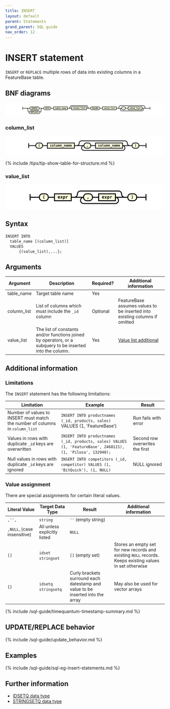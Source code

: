 ```yaml
---
title: INSERT
layout: default
parent: Statements
grand_parent: SQL guide
nav_order: 12
---
```


# INSERT statement

`INSERT` or `REPLACE` multiple rows of data into existing columns in a FeatureBase table.

## BNF diagrams

![expr](/assets/images/sql-guide/insert_stmt.svg)

### column_list
![expr](/assets/images/sql-guide/column_list.svg)

{% include /tips/tip-show-table-for-structure.md %}

### value_list
![expr](/assets/images/sql-guide/value_list.svg)

## Syntax

```
INSERT INTO
  table_name [(column_list)]
  VALUES
      {(value_list),...};
```

## Arguments

| Argument | Description | Required? | Additional information |
|---|---|---|---|
| table_name | Target table name | Yes |  |
| column_list | List of columns which must include the `_id` column | Optional | FeatureBase assumes values to be inserted into existing columns if omitted |
| value_list | The list of constants and/or functions joined by operators, or a subquery to be inserted into the column. | Yes | [Value list additional](#value-list-additional) |

## Additional information

### Limitations

The `INSERT` statement has the following limitations:

| Limitation | Example | Result |
|---|---|---|
| Number of values to INSERT must match the number of columns in `column_list` | `INSERT INTO productnames (_id, products, sales)` VALUES (1, 'FeatureBase') | Run fails with error |
| Values in rows with duplicate `_id` keys are overwritten | `INSERT INTO productnames (_id, products, sales) VALUES (1, 'FeatureBase', 2468121), (1, 'Pilosa', 132940);` | Second row overwrites the first |
| Null values in rows with duplicate `_id` keys are ignored | `INSERT INTO competitors (_id, competitor) VALUES (1, 'BitQuick'), (1, NULL)` | NULL ignored |

### Value assignment

There are special assignments for certain literal values.

| Literal Value | Target Data Type | Result | Additional information |
|---|---|---|---|
| `,'',` | `string`| `''` (empty string) | |
| `,NULL,`(case insensitive) | All unless explicitly listed | `NULL`| |
| `[]` | `idset` <br/>`stringset` | `[]` (empty set) | Stores an empty set for new records and existing `NULL` records. Keeps existing values in set otherwise |
| `{}` | `idsetq`<br/>`stringsetq` | Curly brackets surround each datestamp and value to be inserted into the array | May also be used for vector arrays |

{% include /sql-guide/timequantum-timestamp-summary.md %}

## UPDATE/REPLACE behavior

{% include /sql-guide/update_behavior.md %}

## Examples

{% include /sql-guide/sql-eg-insert-statements.md %}

## Further information

* [IDSETQ data type](/docs/sql-guide/data-types/data-type-idsetq)
* [STRINGSETQ data type](/docs/sql-guide/data-types/data-type-stringsetq)
